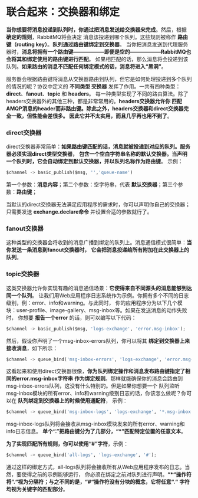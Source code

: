 联合起来：交换器和绑定
============================================================================
**当你想要将消息投递到队列时，你通过把消息发送给交换器来完成**。然后，根据 **确定的规则**，RabbitMQ将会决定
消息该投递到哪个队列。这些规则被称作 **路由键（routing key）**。**队列通过路由键绑定到交换器**。
当你把消息发送到代理服务器时，**消息将拥有一个路由键——————即便是空的——————RabbitMQ也会将其和绑定使用的路由键进行匹配**。
如果相匹配的话，那么消息将会投递到该队列。**如果路由的消息不匹配任何绑定模式的话，消息将进入“黑洞”**。

服务器会根据路由键将消息从交换器路由到队列，但它是如何处理投递到多个队列的情况的呢？协议中定义的 **不同类型
交换器** 发挥了作用。一共有四种类型：**direct**、**fanout**、**topic** 和 **headers**。
每一种类型实现了不同的路由算法。除了headers交换器外的其他三种，都是非常常用的。**headers交换器允许你
匹配AMQP消息的header而非路由键。除此之外，headers交换器和direct交换器完全一致，但性能会差很多。
因此它并不太实用，而且几乎再也用不到了**。

### direct交换器
direct交换器非常简单：**如果路由键匹配的话，消息就被投递到对应的队列。服务器必须实现direct类型交换器，**
**包含一个空白字符串名称的默认交换器。当声明一个队列时，它会自动绑定到默认交换器，并以队列名称作为路由键**。
示例：
```python
$channel -> basic_publish($msg, '','queue-name')
```
第一个参数：**消息内容**；第二个参数：空字符串，代表 **默认交换器**；第三个参数：**路由键**；

当默认的direct交换器无法满足应用程序的需求时，你可以声明你自己的交换器；只需要发送
**exchange.declare命令** 并设置合适的参数就行了。

### fanout交换器
这种类型的交换器会将收到的消息广播到绑定的队列上。消息通信模式很简单：**当你发送一条消息到fanout交换器时，**
**它会把消息投递给所有附加在此交换器上的队列**。

### topic交换器
这类交换器允许你实现有趣的消息通信场景：**它使得来自不同源头的消息能够到达同一个队列**。
让我们用Web应用程序日志系统作为示例。你拥有多个不同的日志级别，例：error、info和warning。与此同时，
你的应用程序分为以下几个模块：user-profile、image-gallery、msg-inbox等。如果在发送消息的动作失败时，
你想要 **报告一个error** 的话，则可以编写以下代码：
```python
$channel -> basic_publish($msg, 'logs-exchange', 'error.msg-inbox');
```
然后，假设你声明了一个msg-inbox-errors队列，你可以将其 **绑定到交换器上来接收消息**，如下所示：
```python
$channel -> queue_bind('msg-inbox-errors', 'logs-exchange', 'error.msg-inbox');
```
这看起来和使用direct交换器很像，**你为队列绑定操作和消息发布路由键指定了相同的error.msg-inbox字符串**
**作为绑定规则**。那样就能确保你的消息会路由到msg-inbox-errors队列，这没有什么特别的。但是如果你想要一个
队列监听msg-inbox模块的所有error、info和warning级别日志的话，你该怎么做呢？你可以在 **队列绑定到交换器上的时候使用通配符**，
示例：
```python
$channel -> queue_bind('msg-inbox-logs', 'logs-exchange', '*.msg-inbox');
```
msg-inbox-logs队列将会接收从msg-inbox模块发来的所有error、warning和info日志信息。
**单个“.”把路由键分为了几部分，“*”匹配特定位置的任意文本**。

**为了实现匹配所有规则，你可以使用“#”字符**，示例：
```python
$channel -> queue_bind('all-logs', 'logs-exchange', '#');
```
通过这样的绑定方式，all-logs队列将会接收所有从Web应用程序发布的日志。当然，要使得之前的示例能够运行，
你必须在绑定之前对队列进行声明。**“*“操作符将”.“视为分隔符；与之不同的是，“#“操作符没有分块的概念，它将任意“.“**
**字符均视为关键字的匹配部分**。










